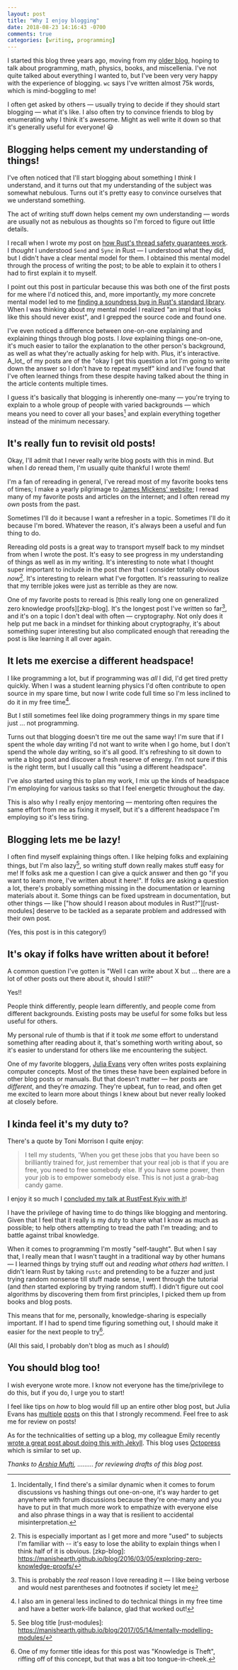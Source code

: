 ```yaml
---
layout: post
title: "Why I enjoy blogging"
date: 2018-08-23 14:16:43 -0700
comments: true
categories: [writing, programming]
---
```


I started this blog three years ago, moving from my [older blog][blogspot], hoping to talk about programming, math, physics, books, and miscellenia. I've not quite talked about everything I wanted to, but I've been very very happy with the experience of blogging. `wc` says I've written almost 75k words, which is mind-boggling to me!

I often get asked by others &mdash; usually trying to decide if they should start blogging &mdash; what it's like. I also often try to convince friends to blog by enumerating why I think it's awesome. Might as well write it down so that it's generally useful for everyone! 😃



 [blogspot]: http://inpursuitoflaziness.blogspot.com/


## Blogging helps cement my understanding of things!

I've often noticed that I'll start blogging about something I _think_ I understand, and it turns out that my understanding of the subject was somewhat nebulous. Turns out it's pretty easy to convince ourselves that we understand something.

The act of writing stuff down helps cement my own understanding &mdash; words are usually not as nebulous as thoughts so I'm forced to figure out little details.

I recall when I wrote my post on [how Rust's thread safety guarantees work][rust-threads]. I _thought_ I understood `Send` and `Sync` in Rust &mdash; I understood what they did, but I didn't have a clear mental model for them. I obtained this mental model through the process of writing the post; to be able to explain it to others I had to first explain it to myself.

I point out this post in particular because this was both one of the first posts for me where I'd noticed this, and, more importantly, my more concrete mental model led to me [finding a soundness bug in Rust's standard library][scopedkey]. When I was thinking about my mental model I realized "an impl that looks like this should never exist",
and I grepped the source code and found one.

I've even noticed a difference between one-on-one explaining and explaining things through blog posts. I _love_ explaining things one-on-one, it's much easier to tailor the explanation to the other person's background,
as well as what they're actually asking for help with. Plus, it's interactive. A_lot_ of my posts are of the "okay I get this question a lot I'm going to write down the answer so I don't have to repeat myself" kind and I've found that I've often learned things from these despite having talked about the thing in the article contents multiple times.

I guess it's basically that blogging is inherently one-many &mdash; you're trying to explain to a whole group of people with varied backgrounds &mdash; which means you need to cover all your bases[^3] and explain everything together instead of the minimum necessary.

 [rust-threads]: https://manishearth.github.io/blog/2015/05/30/how-rust-achieves-thread-safety/
 [scopedkey]: https://github.com/rust-lang/rust/issues/25894
 [^3]: Incidentally, I find there's a similar dynamic when it comes to forum discussions vs hashing things out one-on-one, it's way harder to get anywhere with forum discussions because they're one-many and you have to put in that much more work to empathize with everyone else and also phrase things in a way that is resilient to accidental misinterpretation.


## It's really fun to revisit old posts!

Okay, I'll admit that I never really write blog posts with this in mind. But when I _do_ reread them, I'm usually quite thankful I wrote them!

I'm a fan of rereading in general, I've reread most of my favorite books tens of times; I make a yearly pilgrimage to [James Mickens' website][mickens]; I reread many of my favorite posts and articles on the internet; and I often reread my _own_ posts from the past.

Sometimes I'll do it because I want a refresher in a topic. Sometimes I'll do it because I'm bored. Whatever the reason, it's always been a useful and fun thing to do.

Rereading old posts is a great way to transport myself back to my mindset from when I wrote the post. It's easy to see progress in my understanding of things as well as in my writing. It's interesting to note what I thought super important to include in the post _then_ that I consider totally obvious _now_[^5]. It's interesting to relearn what I've forgotten. It's reassuring to realize that my terrible jokes were just as terrible as they are now.

One of my favorite posts to reread is [this really long one on generalized zero knowledge proofs][zkp-blog]. It's the longest post I've written so far[^6], and it's on a topic I don't deal with often &mdash; cryptography. Not only does it help put me back in a mindset for thinking about cryptography, it's about something super interesting but also complicated enough that rereading the post is like learning it all over again.



 [mickens]: https://mickens.seas.harvard.edu/wisdom-james-mickens
 [^5]: This is especially important as I get more and more "used" to subjects I'm familiar with -- it's easy to lose the ability to explain things when I think half of it is obvious.
 [zkp-blog]: https://manishearth.github.io/blog/2016/03/05/exploring-zero-knowledge-proofs/
 [^6]: This is probably the _real_ reason I love rereading it &mdash; I like being verbose and would nest parentheses and footnotes if society let me

## It lets me exercise a different headspace!

I like programming a lot, but if programming was _all_ I did, I'd get tired pretty quickly. When I was a student learning physics I'd often contribute to open source in my spare time, but now I write code full time so I'm less inclined to do it in my free time[^8].

But I still sometimes feel like doing programmery things in my spare time just ... not programming.

Turns out that blogging doesn't tire me out the same way! I'm sure that if I spent the whole day writing I'd not want to write when I go home, but I don't spend the whole day writing, so it's all good. It's refreshing to sit down to write a blog post and discover a fresh reserve of energy. I'm not sure if this is the right term, but I usually call this "using a different headspace".

I've also started using this to plan my work, I mix up the kinds of headspace I'm employing for various tasks so that I feel energetic throughout the day.

This is also why I really enjoy mentoring &mdash; mentoring often requires the same effort from me as fixing it myself, but it's a different headspace I'm employing so it's less tiring.


 [^8]: I also am in general less inclined to do technical things in my free time and have a better work-life balance, glad that worked out!

## Blogging lets me be lazy!

I often find myself explaining things often. I like helping folks and explaining things, but I'm also lazy[^1], so writing stuff down really makes stuff easy for me! If folks ask me a question I can give a quick answer and then go "if you want to learn more, I've written about it here!". If folks are asking a question a lot, there's probably something missing in the documentation or learning materials about it. Some things can be fixed upstream in documentation, but other things &mdash; like ["how should I reason about modules in Rust?"][rust-modules] deserve to be tackled as a separate problem and addressed with their own post.


(Yes, this post is in this category!)


 [^1]: See blog title
 [rust-modules]: https://manishearth.github.io/blog/2017/05/14/mentally-modelling-modules/


## It's okay if folks have written about it before!

A common question I've gotten is "Well I can write about X but ... there are a lot of other posts out there about it, should I still?"

Yes!!

People think differently, people learn differently, and people come from different backgrounds. Existing posts may be useful for some folks but less useful for others.

My personal rule of thumb is that if it took _me_ some effort to understand something after reading about it, that's something worth writing about, so it's easier to understand for others like me encountering the subject.

One of my favorite bloggers, [Julia Evans] very often writes posts explaining computer concepts. Most of the times these have been explained before in other blog posts or manuals. But that doesn't matter &mdash; her posts are _different_, and they're _amazing_. They're upbeat, fun to read, and often get me excited to learn more about things I knew about but never really looked at closely before.


 [Julia Evans]: https://jvns.ca/

## I kinda feel it's my duty to?

There's a quote by Toni Morrison I quite enjoy:

> I tell my students, 'When you get these jobs that you have been so brilliantly trained for, just remember that your real job is that if you are free, you need to free somebody else. If you have some power, then your job is to empower somebody else. This is not just a grab-bag candy game.

I enjoy it so much I [concluded my talk at RustFest Kyiv with it][rustfest-slides]!

I have the privilege of having time to do things like blogging and mentoring. Given that I feel that it really is my duty to share what I know as much as possible; to help others attempting to tread the path I'm treading; and to battle against tribal knowledge.

When it comes to programming I'm mostly "self-taught". But when I say that, I really mean that I wasn't taught in a traditional way by other humans &mdash; I learned things by trying stuff out and _reading what others had written_. I didn't learn Rust by taking `rustc` and pretending to be a fuzzer and just trying random nonsense till stuff made sense, I went through the tutorial (and _then_ started exploring by trying random stuff). I didn't figure out cool algorithms by discovering them from first principles, I picked them up from books and blog posts.

This means that for me, personally, knowledge-sharing is especially important. If I had to spend time figuring something out, I should make it easier for the next people to try[^10].

(All this said, I probably don't blog as much as I _should_)

 [rustfest-slides]: https://manishearth.github.io/rustfest-slides/#/13
 [^10]: One of my former title ideas for this post was "Knowledge is Theft", riffing off of this concept, but that was a bit too tongue-in-cheek.


## You should blog too!

I wish everyone wrote more. I know not everyone has the time/privilege to do this, but if you do, I urge you to start!

I feel like tips on _how_ to blog would fill up an entire other blog post, but Julia Evans has [multiple][jvns-1] [posts][jvns-2] on this that I strongly recommend. Feel free to ask me for review on posts!

As for the technicalities of setting up a blog, my colleague Emily recently [wrote a great post about doing this with Jekyll][emilykager-post]. This blog uses [Octopress] which is similar to set up.


_Thanks to [Arshia Mufti][arshia], ......... for reviewing drafts of this blog post._



 [jvns-1]: https://jvns.ca/blog/2016/05/22/how-do-you-write-blog-posts//
 [jvns-2]: https://jvns.ca/blog/2017/03/20/blogging-principles/
 [emilykager-post]: https://www.emilykager.com/writing/2018/07/27/myo-website.html
 [Octopress]: http://octopress.org
 [arshia]: https://twitter.com/arshia__